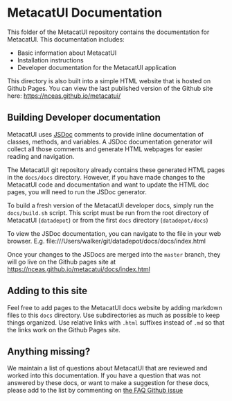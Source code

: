 # MetacatUI Documentation
This folder of the MetacatUI repository contains the documentation for MetacatUI. This documentation includes:
- Basic information about MetacatUI
- Installation instructions
- Developer documentation for the MetacatUI application

This directory is also built into a simple HTML website that is hosted on Github Pages. You can view the last published version of the Github site here: https://nceas.github.io/metacatui/

## Building Developer documentation
MetacatUI uses [JSDoc](https://github.com/jsdoc/jsdoc) comments to provide inline documentation of classes, methods, and variables. A JSDoc documentation generator will collect all those comments and generate HTML webpages for easier reading and navigation.

The MetacatUI git repository already contains these generated HTML pages in the `docs/docs` directory. However, if you have made changes to the MetacatUI code and documentation and want to update the HTML doc pages, you will need to run the JSDoc generator.

To build a fresh version of the MetacatUI developer docs, simply run the `docs/build.sh` script. This script must be run from the root directory of MetacatUI (`datadepot`) or from the first `docs` directory (`datadepot/docs`)

To view the JSDoc documentation, you can navigate to the file in your web browser. E.g. file:///Users/walker/git/datadepot/docs/docs/index.html

Once your changes to the JSDocs are merged into the `master` branch, they will go live on the Github pages site at https://nceas.github.io/metacatui/docs/index.html

## Adding to this site
Feel free to add pages to the MetacatUI docs website by adding markdown files to this `docs` directory. Use subdirectories
as much as possible to keep things organized. Use relative links with `.html` suffixes instead of `.md` so that the links work on the Github Pages site.

## Anything missing?
We maintain a list of questions about MetacatUI that are reviewed and worked into this documentation. If you have a question that was not answered by these docs, or want to make a suggestion for these docs, please add to the list by commenting on [the FAQ Github issue](https://github.com/NCEAS/metacatui/issues/1389)

